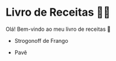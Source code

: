 # Livro de Receitas :man_cook:

Olá! Bem-vindo ao meu livro de receitas :wave:

- Strogonoff de Frango

- Pavê

  
